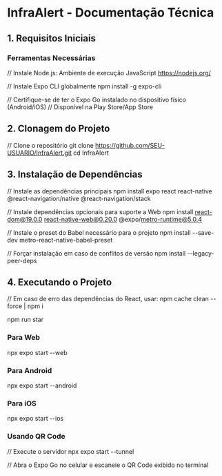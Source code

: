 # InfraAlert - Documentação Técnica

## 1. Requisitos Iniciais

### Ferramentas Necessárias
// Instale Node.js: Ambiente de execução JavaScript
https://nodejs.org/

// Instale Expo CLI globalmente
npm install -g expo-cli

// Certifique-se de ter o Expo Go instalado no dispositivo físico (Android/iOS)
// Disponível na Play Store/App Store

## 2. Clonagem do Projeto

// Clone o repositório
git clone https://github.com/SEU-USUARIO/InfraAlert.git
cd InfraAlert

## 3. Instalação de Dependências

// Instale as dependências principais
npm install expo react react-native @react-navigation/native @react-navigation/stack

// Instale dependências opcionais para suporte a Web
npm install react-dom@19.0.0 react-native-web@0.20.0 @expo/metro-runtime@5.0.4

// Instale o preset do Babel necessário para o projeto
npm install --save-dev metro-react-native-babel-preset

// Forçar instalação em caso de conflitos de versão
npm install --legacy-peer-deps

## 4. Executando o Projeto

// Em caso de erro das dependências do React, usar:
npm cache clean --force | npm i

npm run star

### Para Web
npx expo start --web

### Para Android
npx expo start --android

### Para iOS
npx expo start --ios

### Usando QR Code
// Execute o servidor
npx expo start --tunnel

// Abra o Expo Go no celular e escaneie o QR Code exibido no terminal